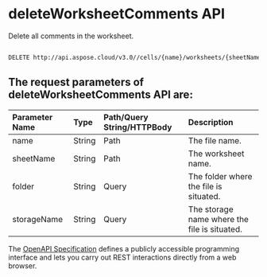 # **deleteWorksheetComments API**

Delete all comments in the worksheet. 

```bash

DELETE http://api.aspose.cloud/v3.0//cells/{name}/worksheets/{sheetName}/comments

```

## The request parameters of **deleteWorksheetComments** API are: 

| Parameter Name | Type | Path/Query String/HTTPBody | Description | 
| :- | :- | :- |:- | 
|name|String|Path|The file name.|
|sheetName|String|Path|The worksheet name.|
|folder|String|Query|The folder where the file is situated.|
|storageName|String|Query|The storage name where the file is situated.|


The [OpenAPI Specification](https://reference.aspose.cloud/cells/#/WorksheetsController/DeleteWorksheetComments) defines a publicly accessible programming interface and lets you carry out REST interactions directly from a web browser.
